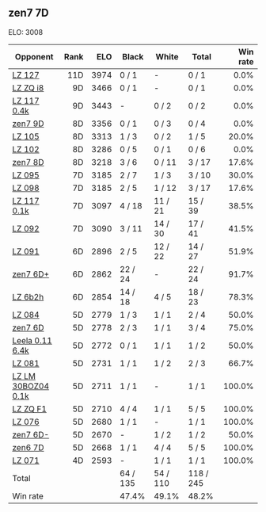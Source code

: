## zen7 7D ##

ELO: 3008

Opponent | Rank | ELO | Black | White | Total | Win rate
---------|-----:|----:|-------|-------|-------|-------:
[LZ 127](LZ%20127.md) | 11D | 3974 | 0 / 1 | - | 0 / 1 | 0.0%
[LZ ZQ i8](LZ%20ZQ%20i8.md) | 9D | 3466 | 0 / 1 | - | 0 / 1 | 0.0%
[LZ 117 0.4k](LZ%20117%200.4k.md) | 9D | 3443 | - | 0 / 2 | 0 / 2 | 0.0%
[zen7 9D](zen7%209D.md) | 8D | 3356 | 0 / 1 | 0 / 3 | 0 / 4 | 0.0%
[LZ 105](LZ%20105.md) | 8D | 3313 | 1 / 3 | 0 / 2 | 1 / 5 | 20.0%
[LZ 102](LZ%20102.md) | 8D | 3286 | 0 / 5 | 0 / 1 | 0 / 6 | 0.0%
[zen7 8D](zen7%208D.md) | 8D | 3218 | 3 / 6 | 0 / 11 | 3 / 17 | 17.6%
[LZ 095](LZ%20095.md) | 7D | 3185 | 2 / 7 | 1 / 3 | 3 / 10 | 30.0%
[LZ 098](LZ%20098.md) | 7D | 3185 | 2 / 5 | 1 / 12 | 3 / 17 | 17.6%
[LZ 117 0.1k](LZ%20117%200.1k.md) | 7D | 3097 | 4 / 18 | 11 / 21 | 15 / 39 | 38.5%
[LZ 092](LZ%20092.md) | 7D | 3090 | 3 / 11 | 14 / 30 | 17 / 41 | 41.5%
[LZ 091](LZ%20091.md) | 6D | 2896 | 2 / 5 | 12 / 22 | 14 / 27 | 51.9%
[zen7 6D+](zen7%206D+.md) | 6D | 2862 | 22 / 24 | - | 22 / 24 | 91.7%
[LZ 6b2h](LZ%206b2h.md) | 6D | 2854 | 14 / 18 | 4 / 5 | 18 / 23 | 78.3%
[LZ 084](LZ%20084.md) | 5D | 2779 | 1 / 3 | 1 / 1 | 2 / 4 | 50.0%
[zen7 6D](zen7%206D.md) | 5D | 2778 | 2 / 3 | 1 / 1 | 3 / 4 | 75.0%
[Leela 0.11 6.4k](Leela%200.11%206.4k.md) | 5D | 2772 | 0 / 1 | 1 / 1 | 1 / 2 | 50.0%
[LZ 081](LZ%20081.md) | 5D | 2731 | 1 / 1 | 1 / 2 | 2 / 3 | 66.7%
[LZ LM 30BOZ04 0.1k](LZ%20LM%2030BOZ04%200.1k.md) | 5D | 2711 | 1 / 1 | - | 1 / 1 | 100.0%
[LZ ZQ F1](LZ%20ZQ%20F1.md) | 5D | 2710 | 4 / 4 | 1 / 1 | 5 / 5 | 100.0%
[LZ 076](LZ%20076.md) | 5D | 2680 | 1 / 1 | - | 1 / 1 | 100.0%
[zen7 6D-](zen7%206D-.md) | 5D | 2670 | - | 1 / 2 | 1 / 2 | 50.0%
[zen6 7D](zen6%207D.md) | 5D | 2668 | 1 / 1 | 4 / 4 | 5 / 5 | 100.0%
[LZ 071](LZ%20071.md) | 4D | 2593 | - | 1 / 1 | 1 / 1 | 100.0%
Total | | | 64 / 135 | 54 / 110 | 118 / 245 | 
Win rate| | | 47.4% | 49.1% | 48.2% | 
